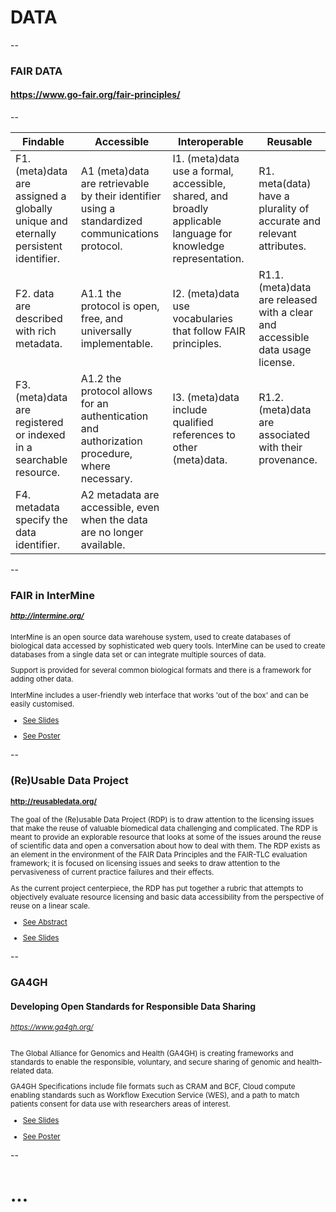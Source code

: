 # DATA

--

### FAIR DATA
#### https://www.go-fair.org/fair-principles/

--

<small>

| Findable | Accessible | Interoperable | Reusable
|---|---|---|---
| F1. (meta)data are assigned a globally unique and eternally persistent identifier. | A1  (meta)data are retrievable by their identifier using a standardized communications protocol. | I1. (meta)data use a formal, accessible, shared, and broadly applicable language for knowledge representation. | R1. meta(data) have a plurality of accurate and relevant attributes.
| F2. data are described with rich metadata. | A1.1 the protocol is open, free, and universally implementable. | I2. (meta)data use vocabularies that follow FAIR principles. | R1.1. (meta)data are released with a clear and accessible data usage license.
| F3. (meta)data are registered or indexed in a searchable resource. | A1.2 the protocol allows for an authentication and authorization procedure, where necessary. | I3. (meta)data include qualified references to other (meta)data. | R1.2. (meta)data are associated with their provenance.
| F4. metadata specify the data identifier. | A2 metadata are accessible, even when the data are no longer available. |  | 

</small>

--

### FAIR in InterMine

<small>

##### http://intermine.org/

InterMine is an open source data warehouse system, used to create databases of biological data 
accessed by sophisticated web query tools.
InterMine can be used to create databases from a single data set or can integrate multiple sources of data. 

Support is provided for several common biological formats and there is a framework for adding other data. 

InterMine includes a user-friendly web interface that works 'out of the box' and can be easily customised.

- [See Slides](https://f1000research.com/slides/8-1182)

- [See Poster](https://f1000research.com/posters/8-1105)

</small>

--

### (Re)Usable Data Project

<small>

#### http://reusabledata.org/

The goal of the (Re)usable Data Project (RDP)
is to draw attention to the licensing issues that make the reuse of
valuable biomedical data challenging and complicated. The RDP is meant
to provide an explorable resource that looks at some of the issues
around the reuse of scientific data and open a conversation about how
to deal with them. The RDP exists as an element in the environment of
the FAIR Data Principles and the FAIR-TLC evaluation framework; it is
focused on licensing issues and seeks to draw attention to the
pervasiveness of current practice failures and their effects.

As the current project centerpiece, the RDP has put together a rubric
that attempts to objectively evaluate resource licensing and basic
data accessibility from the perspective of reuse on a linear
scale. 

- [See Abstract](http://app.core-apps.com/ismb_eccb19/event/9f6b4cf921b32af6327cdbd218c0d64e)

- [See Slides](https://f1000research.com/slides/8-1265)

</small>

--

### GA4GH
#### Developing Open Standards for Responsible Data Sharing

<small>

###### https://www.ga4gh.org/

The Global Alliance for Genomics and Health (GA4GH) is creating frameworks and standards to enable the responsible, 
voluntary, and secure sharing of genomic and health-related data. 

GA4GH Specifications include file formats such as CRAM and BCF, 
Cloud compute enabling standards such as Workflow Execution Service (WES), 
and a path to match patients consent for data use with researchers areas of interest. 

- [See Slides](https://static.coreapps.net/ismb-eccb19/handouts/a1b4653f85b4ba1d5e269753206b8ed03c8d0536.pdf)

- [See Poster](https://static.coreapps.net/ismb-eccb19/handouts/303aa3e9-668e-4d03-a552-a60f7b1896dc_22.pdf)

</small>

-- 

# ... 